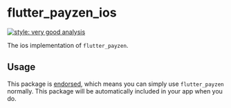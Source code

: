 # flutter_payzen_ios

[![style: very good analysis][very_good_analysis_badge]][very_good_analysis_link]

The ios implementation of `flutter_payzen`.

## Usage

This package is [endorsed][endorsed_link], which means you can simply use `flutter_payzen`
normally. This package will be automatically included in your app when you do.

[endorsed_link]: https://flutter.dev/docs/development/packages-and-plugins/developing-packages#endorsed-federated-plugin
[very_good_analysis_badge]: https://img.shields.io/badge/style-very_good_analysis-B22C89.svg
[very_good_analysis_link]: https://pub.dev/packages/very_good_analysis